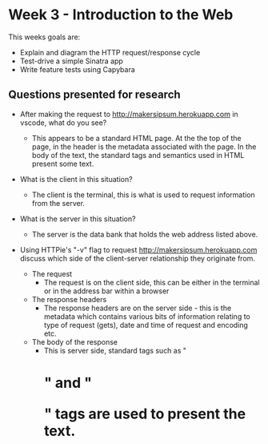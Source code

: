 # Week 3 - Introduction to the Web

This weeks goals are:

- Explain and diagram the HTTP request/response cycle
- Test-drive a simple Sinatra app
- Write feature tests using Capybara

## Questions presented for research

- After making the request to http://makersipsum.herokuapp.com in vscode, what do you see?
  - This appears to be a standard HTML page. At the the top of the page, in the header is the 
  metadata associated with the page.
  In the body of the text, the standard tags and semantics used in HTML present some text.

- What is the client in this situation?
  - The client is the terminal, this is what is used to request information from the server.

- What is the server in this situation?
  - The server is the data bank that holds the web address listed above.

- Using HTTPie's "-v" flag to request http://makersipsum.herokuapp.com discuss which side of the client-server relationship they originate from.

  - The request
    - The request is on the client side, this can be either in the terminal or in the address bar within a browser
  - The response headers
    - The response headers are on the server side - this is the metadata which contains various bits of information
    relating to type of request (gets), date and time of request and encoding etc.
  - The body of the response
    - This is server side, standard tags such as "<h1>" and "<p>" tags are used to present the text.

  



